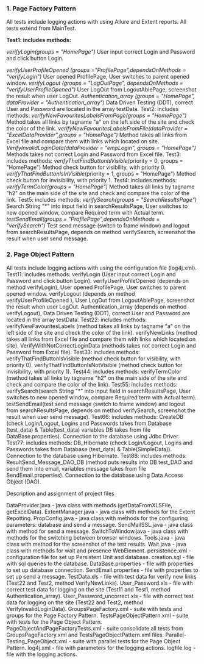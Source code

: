 ### 1.   Page Factory Pattern

<p>All tests include logging actions with using Allure and Extent reports. All tests extend from MainTest.</p>
<b>Test1: includes methods:</b>
<p><i>verifyLogin(groups = "HomePage")</i>
User input correct Login and Password and click button Login.</p>
<i>verifyUserProfileOpened (groups ="ProfilePage",dependsOnMethods = "verifyLogin")</i>
User opened ProfilePage, User switches to parent opened window.
<i>verifyLogout (groups = "LogOutPage", dependsOnMethods = "verifyUserProfileOpened")</i>
User LogOut from LogoutAblePage, screenshot the result when user LogOut.
<i>Authentication_array (groups = "HomePage", dataProvider = "Authentication_array")</i>
Data Driven Testing (DDT), correct User and Password are located in the array testData.
Test2: includes methods:
<i>verifyNewFavouritesLabelsFromPage(groups = "HomePage")</i>
Method takes all links by tagname "a" on the left side of the site and check the color of the link.
<i>verifyNewFavouritesLabelsFromFile(dataProvider = "ExcelDataProvider",groups = "HomePage")</i>
Method takes all links from Excel file and compare them with links which located on site.
<i>VerifyInvalidLoginData(dataProvider = "empLogin", groups = "HomePage")</i>
Methods takes not correct Login and Password from Excel file.
Test3: includes methods:
<i>verifyThatFindButtonIsVisible</i>(priority = 0, groups = "HomePage")</i>
Method check button for visibility, with priority 0.
<i>verifyThatFindButtonIsInVisible</i>(priority = 1, groups = "HomePage")</i>
Method check button for invisibility, with priority 1.
Test4: includes methods:
<i>verifyTermColor(groups = "HomePage")</i>
Method takes all links by tagname "h2" on the main side of the site and check and compare the color of the link.
Test5: includes methods:
<i>verifySearch(groups = "SearchResultsPage")</i>
Search String "*" into input field in searchResultsPage, User switches to new opened window, compare Required term with Actual term.
<i>testSendEmail(groups = "ProfilePage",dependsOnMethods = "verifySearch")</i>
Test send message (switch to frame window)  and logout from searchResultsPage, depends on method verifySearch, screenshot the result when user send message.

### 2.   Page Object Pattern


All tests include logging actions with using the configuration file (log4j.xml).
Test11: includes methods:
verifyLogin (User input correct Login and Password and click button Login).
verifyUserProfileOpened (depends on method verifyLogin), User opened ProfilePage, User switches to parent opened window.
verifyLogout (depends on method verifyUserProfileOpened ), User LogOut from LogoutAblePage, screenshot the result when user LogOut.
Authentication_array (depends on method verifyLogout), Data Driven Testing (DDT), correct User and Password are located in the array  testData.
Test22: includes methods:
verifyNewFavouritesLabels (method takes all links by tagname "a" on the left side of the site and check the color of the link).
verifyNewLinks (method takes all links from Excel file and compare them with links which located on site).
VerifyWithNotCorrectLoginData (methods takes not correct Login and Password from Excel file).
Test33: includes methods:
verifyThatFindButtonIsVisible (method check button for visibility, with priority 0).
verifyThatFindButtonIsNotVisible (method check button for invisibility, with priority 1).
Test44: includes methods:
verifyTermColor (method takes all links by tagname "h2" on the main side of the site and check and compare the color of the link).
Test55: includes methods:
verifySearch(search String "*" into input field in searchResultsPage, User switches to new opened window, compare Required term with Actual term).
testSendEmail(test send message (switch to frame window)  and logout from searchResultsPage, depends on method verifySearch, screenshot the result when user send message).
Test66: includes methods:
CreateDB (check Login/Logout, Logins and Passwords takes from Database (test_data) & Table(test_data) variables DB takes from file DataBase.properties). Connection to the database using Jdbc Driver.
Test77: includes methods:
DB_Hibernate (check Login/Logout, Logins and Passwords takes from Database (test_data) & Table(SimpleData)). Connection to the database using Hibernate.
Test88: includes methods:
ResultSend_Message_DAO_DB (method puts results into DB test_DAO and send them into email, variables message takes from file SendEmail.properties). Connection to the database using Data Access Object (DAO).

Description and assignment of project files

DataProvider.java - java class with methods (getDataFromXLSFile, getExcelData).
ExtentManager.java - java class with methods for the Extent Repotting.
PropConfig.java - java class with methods for the configuring parameters: database and send a message.
SendMailSSL.java - java class with method for send a message.
SwitchToWindow.java - java class with methods for the switching between browser windows.
Tools.java - java class with method for the screenshot of the test results.
Wait.java - java class with methods for wait and presence WebElement.
persistence.xml - configuration file for set up Persistent Unit and database.
creation.sql - file with sql queries to the database.
DataBase.properties - file with  properties to set up database connection.
SendEmail.properties - file with  properties to set up send a message.
TestData.xls - file with test data for verify new links (Test22 and Test2, method VerifyNewLinks).
User_Password.xls - file with correct test data for logging on the site (Test11 and Test1, method Authentication_array).
User_Password_uncorrect.xls - file with correct test data for logging on the site (Test22 and Test2, method VerifyInvalidLoginData).
GroupsPageFactory.xml - suite with tests and groups for the Page Factory Pattern.
TestsPageObjectPattern.xml - suite with tests for the Page Object Pattern.
PageObjectAndPageFactoryTests.xml - suite consolidate all tests from GroupsPageFactory.xml and TestsPageObjectPattern.xml files.
Parallel-Testing_PageObject.xml - suite with parallel tests for the Page Object Pattern.
log4j.xml - file with parameters for the logging actions.
logfile.log - file with the logging actions.
